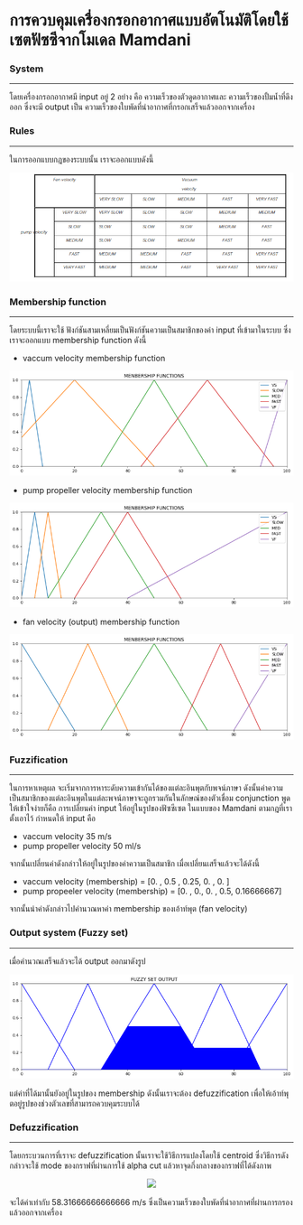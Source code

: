 # การควบคุมเครื่องกรอกอากาศแบบอัตโนมัติโดยใช้เซตฟัซซีจากโมเดล Mamdani
### System
-------------
โดยเครื่องกรอกอากาศมี input อยู่ 2 อย่าง คือ ความเร็วของตัวดูดอากาศและ ความเร็วของปั้มน้ำที่ดึงออก
ซึ่งจะมี output เป็น ความเร็วของใบพัดที่นำอากาศที่กรอกเสร็จแล้วออกจากเครื่อง

### Rules
-------------
ในการออกแบบกฎของระบบนั้น เราจะออกแบบดังนี้
<p align="center">
  <img src="/blob/rules.PNG" />
</p>

### Membership function
-------------
โดยระบบนี้เราจะใช้ ฟังก์ชันสามเหลี่ยมเป็นฟังก์ชันความเป็นสมาชิกของค่า input ที่เข้ามาในระบบ
ซึ่งเราจะออกแบบ membership function ดังนี้

- vaccum velocity membership function
<p align="center">
  <img src="/blob/vv.png" />
</p>

- pump propeller velocity membership function
<p align="center">
  <img src="/blob/pv.png" />
</p>

- fan velocity (output) membership function
<p align="center">
  <img src="/blob/fv.png" />
</p>

### Fuzzification
-------------
ในการหาเหตุผล จะเริ่มจากการหาระดับความเข้ากันได้ของแต่ละอินพุตกับพจน์ภาษา ดังนั้นค่าความเป็นสมาชิกของแต่ละอินพุตในแต่ละพจน์ภาษาจะถูกรวมกันในลักษณ์ของตัวเชื่อม conjunction
พูดให้เข้าใจง่ายก็คือ การเปลี่ยนค่า input ให้อยู่ในรูปของฟัซซีเซต ในแบบของ Mamdani
ตามกฎที่เราตั้งเอาไว้ 
กำหนดให้ input คือ
- vaccum velocity 35 m/s
- pump propeller velocity 50 ml/s

จากนั้นเปลี่ยนค่าดังกล่าวให้อยู่ในรูปของค่าความเป็นสมาชิก เมื่อเปลี่ยนเสร็จแล้วจะได้ดังนี้
- vaccum velocity (membership) = [0.  , 0.5 , 0.25, 0.  , 0.  ]
- pump propeeler velocity (membership) = [0. , 0., 0. , 0.5, 0.16666667]

จากนั้นนำค่าดังกล่าวไปคำนวณหาค่า membership ของเอ้าท์พุต (fan velocity)

### Output system (Fuzzy set)
-------------
เมื่อคำนวณเสร็จแล้วจะได้ output ออกมาดังรูป
<p align="center">
  <img src="/blob/output.png" />
</p>

แต่ค่าที่ได้มานั้นยังอยู่ในรูปของ membership ดังนั้นเราจะต้อง defuzzification เพื่อให้เอ้าท์พุตอยู่รูปของช่วงตัวเลขที่สามารถควบคุมระบบได้

### Defuzzification
-------------
โดยกระบวนการที่เราจะ defuzzification นั้นเราจะใช้วิธีการแปลงโดยใช้ centroid  ซึ่งวิธีการดังกล่าวจะใช้ mode ของกราฟที่ผ่านการใช้ alpha cut แล้วหาจุดกึ่งกลางของกราฟที่ได้ดังภาพ

<p align="center">
  <img src="/blob/centroid.jpeg" />
</p>

จะได้ค่าเท่ากับ 58.31666666666666 m/s ซึ่งเป็นความเร็วของใบพัดที่นำอากาศที่ผ่านการกรองแล้วออกจากเครื่อง
